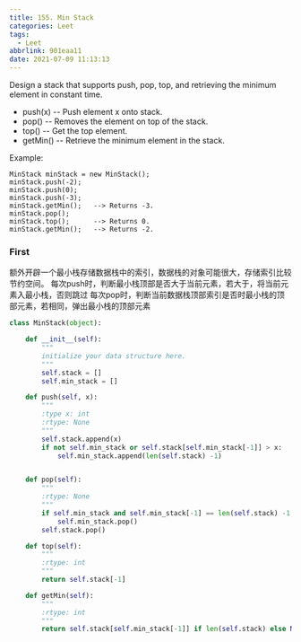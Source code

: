```yaml
---
title: 155. Min Stack
categories: Leet
tags:
  - Leet
abbrlink: 901eaa11
date: 2021-07-09 11:13:13
---
```



Design a stack that supports push, pop, top, and retrieving the minimum element in constant time.

- push(x) -- Push element x onto stack.
- pop() -- Removes the element on top of the stack.
- top() -- Get the top element.
- getMin() -- Retrieve the minimum element in the stack.
 

Example:
    
    MinStack minStack = new MinStack();
    minStack.push(-2);
    minStack.push(0);
    minStack.push(-3);
    minStack.getMin();   --> Returns -3.
    minStack.pop();
    minStack.top();      --> Returns 0.
    minStack.getMin();   --> Returns -2.
     
     

### First 
额外开辟一个最小栈存储数据栈中的索引，数据栈的对象可能很大，存储索引比较节约空间。
每次push时，判断最小栈顶部是否大于当前元素，若大于，将当前元素入最小栈，否则跳过
每次pop时，判断当前数据栈顶部索引是否时最小栈的顶部元素，若相同，弹出最小栈的顶部元素
```python
class MinStack(object):

    def __init__(self):
        """
        initialize your data structure here.
        """
        self.stack = []
        self.min_stack = []

    def push(self, x):
        """
        :type x: int
        :rtype: None
        """
        self.stack.append(x)
        if not self.min_stack or self.stack[self.min_stack[-1]] > x:
            self.min_stack.append(len(self.stack) -1)


    def pop(self):
        """
        :rtype: None
        """
        if self.min_stack and self.min_stack[-1] == len(self.stack) -1:
            self.min_stack.pop()
        self.stack.pop()

    def top(self):
        """
        :rtype: int
        """
        return self.stack[-1]

    def getMin(self):
        """
        :rtype: int
        """
        return self.stack[self.min_stack[-1]] if len(self.stack) else None
```